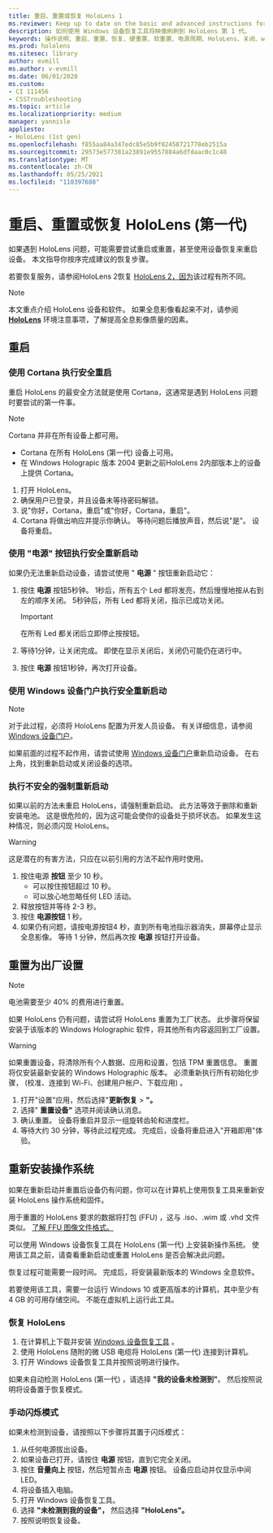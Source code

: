 ```yaml
---
title: 重启、重置或恢复 HoloLens 1
ms.reviewer: Keep up to date on the basic and advanced instructions for rebooting or resetting your HoloLens mixed reality device.
description: 如何使用 Windows 设备恢复工具将映像刷刷到 HoloLens 第 1 代。
keywords: 操作说明、重启、重置、恢复、硬重置、软重置、电源周期、HoloLens、关闭、wdrt、Windows 设备恢复工具
ms.prod: hololens
ms.sitesec: library
author: evmill
ms.author: v-evmill
ms.date: 06/01/2020
ms.custom:
- CI 111456
- CSSTroubleshooting
ms.topic: article
ms.localizationpriority: medium
manager: yannisle
appliesto:
- HoloLens (1st gen)
ms.openlocfilehash: f855aa84a347edc85e5b9f02458721778eb2515a
ms.sourcegitcommit: 29573e577381a23891e9557884a6dfdaac0c1c48
ms.translationtype: MT
ms.contentlocale: zh-CN
ms.lasthandoff: 05/25/2021
ms.locfileid: "110397688"
---
```

# <a name="restart-reset-or-recover-hololens-1st-gen"></a>重启、重置或恢复 HoloLens (第一代) 

如果遇到 HoloLens 问题，可能需要尝试重启或重置，甚至使用设备恢复来重启设备。 本文指导你按序完成建议的恢复步骤。

若要恢复服务，请参阅HoloLens 2恢复 [HoloLens 2，因为](https://docs.microsoft.com/hololens/hololens-recovery)该过程有所不同。

> [!NOTE]
> 本文重点介绍 HoloLens 设备和软件。 如果全息影像看起来不对，请参阅 **[HoloLens](hololens-environment-considerations.md)** 环境注意事项，了解提高全息影像质量的因素。

## <a name="restart"></a>重启

### <a name="do-a-safe-restart-by-using-cortana"></a>使用 Cortana 执行安全重启

重启 HoloLens 的最安全方法就是使用 Cortana，这通常是遇到 HoloLens 问题时要尝试的第一件事。

> [!NOTE] 
> Cortana 并非在所有设备上都可用。
> - Cortana 在所有 HoloLens (第一代) 设备上可用。 
> - 在 Windows Holograpic 版本 2004 更新之前HoloLens 2内部版本上的设备上提供 Cortana。

1. 打开 HoloLens。
1. 确保用户已登录，并且设备未等待密码解锁。
2. 说"你好，Cortana，重启"或"你好，Cortana，重启"。
3. Cortana 将做出响应并提示你确认。 等待问题后播放声音，然后说"是"。 设备将重启。

### <a name="use-the-power-button-to-do-a-safe-restart"></a>使用 "电源" 按钮执行安全重新启动

如果仍无法重新启动设备，请尝试使用 " **电源** " 按钮重新启动它：

1. 按住 **电源** 按钮5秒钟。 1秒后，所有五个 Led 都将发亮，然后慢慢地按从右到左的顺序关闭。 5秒钟后，所有 Led 都将关闭，指示已成功关闭。
      
   > [!IMPORTANT]
   > 在所有 Led 都关闭后立即停止按按钮。
1. 等待1分钟，让关闭完成。 即使在显示关闭后，关闭仍可能仍在进行中。
2. 按住 **电源** 按钮1秒钟，再次打开设备。

### <a name="do-a-safe-restart-by-using-windows-device-portal"></a>使用 Windows 设备门户执行安全重新启动

> [!NOTE]
> 对于此过程，必须将 HoloLens 配置为开发人员设备。 有关详细信息，请参阅 [Windows 设备门户](https://docs.microsoft.com/windows/mixed-reality/using-the-windows-device-portal)。

如果前面的过程不起作用，请尝试使用 [Windows 设备门户](https://docs.microsoft.com/windows/mixed-reality/using-the-windows-device-portal)重新启动设备。 在右上角，找到重新启动或关闭设备的选项。

### <a name="do-an-unsafe-forced-restart"></a>执行不安全的强制重新启动

如果以前的方法未重启 HoloLens，请强制重新启动。 此方法等效于删除和重新安装电池。 这是很危险的，因为这可能会使你的设备处于损坏状态。 如果发生这种情况，则必须闪现 HoloLens。  

> [!WARNING]
> 这是潜在的有害方法，只应在以前引用的方法不起作用时使用。

1. 按住电源 **按钮** 至少 10 秒。
   - 可以按住按钮超过 10 秒。
   - 可以放心地忽略任何 LED 活动。
1. 释放按钮并等待 2-3 秒。
1. 按住 **电源按钮** 1 秒。
1. 如果仍有问题，请按电源按钮4 秒，直到所有电池指示器消失，屏幕停止显示全息影像。 等待 1 分钟，然后再次按 **电源** 按钮打开设备。

## <a name="reset-to-factory-settings"></a>重置为出厂设置

> [!NOTE]
> 电池需要至少 40% 的费用进行重置。

如果 HoloLens 仍有问题，请尝试将 HoloLens 重置为工厂状态。 此步骤将保留安装于该版本的 Windows Holographic 软件，将其他所有内容返回到工厂设置。

>[!WARNING]
> 如果重置设备，将清除所有个人数据、应用和设置，包括 TPM 重置信息。 重置将仅安装最新安装的 Windows Holographic 版本。 必须重新执行所有初始化步骤， (校准、连接到 Wi-Fi、创建用户帐户、下载应用) 。

1. 打开"设置"应用，然后选择"**更新恢复**  >  **"。**
1. 选择" **重置设备"** 选项并阅读确认消息。
1. 确认重置。 设备将重启并显示一组旋转齿轮和进度栏。
1. 等待大约 30 分钟，等待此过程完成。 完成后，设备将重启进入"开箱即用"体验。

## <a name="reinstall-the-operating-system"></a>重新安装操作系统

如果在重新启动并重置后设备仍有问题，你可以在计算机上使用恢复工具来重新安装 HoloLens 操作系统和固件。  

用于重置的 HoloLens 要求的数据将打包 (FFU) ，这与 .iso、.wim 或 .vhd 文件类似。 [了解 FFU 图像文件格式。](https://docs.microsoft.com/windows-hardware/manufacture/desktop/wim-vs-ffu-image-file-formats)

可以使用 Windows 设备恢复工具在 HoloLens (第一代) 上安装新操作系统。 使用该工具之前，请查看重新启动或重置 HoloLens 是否会解决此问题。

恢复过程可能需要一段时间。 完成后，将安装最新版本的 Windows 全息软件。

若要使用该工具，需要一台运行 Windows 10 或更高版本的计算机，其中至少有 4 GB 的可用存储空间。 不能在虚拟机上运行此工具。

### <a name="recover-your-hololens"></a>恢复 HoloLens

1. 在计算机上下载并安装 [Windows 设备恢复工具](https://support.microsoft.com/help/12379/windows-10-mobile-device-recovery-tool-faq) 。
1. 使用 HoloLens 随附的微 USB 电缆将 HoloLens (第一代) 连接到计算机。
1. 打开 Windows 设备恢复工具并按照说明进行操作。

如果未自动检测 HoloLens (第一代) ，请选择 **"我的设备未检测到"**。 然后按照说明将设备置于恢复模式。

### <a name="manual-flashing-mode"></a>手动闪烁模式

如果未检测到设备，请按照以下步骤将其置于闪烁模式：

1. 从任何电源拔出设备。
1. 如果设备已打开，请按住 **电源** 按钮，直到它完全关闭。
2. 按住 **音量向上** 按钮，然后短暂点击 **电源** 按钮。 设备应启动并仅显示中间 LED。
3. 将设备插入电脑。
4. 打开 Windows 设备恢复工具。
5. 选择 **"未检测到我的设备"，** 然后选择 **"HoloLens"。** 
6. 按照说明恢复设备。
